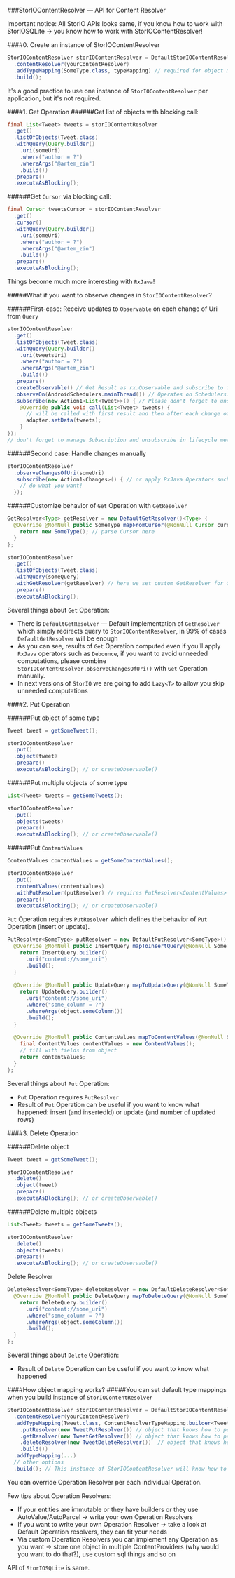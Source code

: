 ###StorIOContentResolver — API for Content Resolver

Important notice: All StorIO APIs looks same, if you know how to work with StorIOSQLite -> you know how to work with StorIOContentResolver!

####0. Create an instance of StorIOContentResolver

```java
StorIOContentResolver storIOContentResolver = DefaultStorIOContentResolver.builder()
  .contentResolver(yourContentResolver)
  .addTypeMapping(SomeType.class, typeMapping) // required for object mapping
  .build();
```

It's a good practice to use one instance of `StorIOContentResolver` per application, but it's not required.

####1. Get Operation
######Get list of objects with blocking call:

```java
final List<Tweet> tweets = storIOContentResolver
  .get()
  .listOfObjects(Tweet.class)
  .withQuery(Query.builder()
    .uri(someUri)
    .where("author = ?")
    .whereArgs("@artem_zin")
    .build())
  .prepare()
  .executeAsBlocking();
```

######Get `Cursor` via blocking call:

```java
final Cursor tweetsCursor = storIOContentResolver
  .get()
  .cursor()
  .withQuery(Query.builder()
    .uri(someUri)
    .where("author = ?")
    .whereArgs("@artem_zin")
    .build())
  .prepare()
  .executeAsBlocking();
```

Things become much more interesting with `RxJava`!

#####What if you want to observe changes in `StorIOContentResolver`?

######First-case: Receive updates to `Observable` on each change of Uri from `Query`

```java
storIOContentResolver
  .get()
  .listOfObjects(Tweet.class)
  .withQuery(Query.builder()
    .uri(tweetsUri)
    .where("author = ?")
    .whereArgs("@artem_zin")
    .build())
  .prepare()
  .createObservable() // Get Result as rx.Observable and subscribe to further updates of Uri from Query!
  .observeOn(AndroidSchedulers.mainThread()) // Operates on Schedulers.io()
  .subscribe(new Action1<List<Tweet>>() { // Please don't forget to unsubscribe
    @Override public void call(List<Tweet> tweets) {
      // will be called with first result and then after each change of Uri from Query
      adapter.setData(tweets);
    }
});
// don't forget to manage Subscription and unsubscribe in lifecycle methods to prevent memory leaks
```

######Second case: Handle changes manually

```java
storIOContentResolver
  .observeChangesOfUri(someUri)
  .subscribe(new Action1<Changes>() { // or apply RxJava Operators such as Debounce, Filter, etc
    // do what you want!
  });
```

######Customize behavior of `Get` Operation with `GetResolver`

```java
GetResolver<Type> getResolver = new DefaultGetResolver()<Type> {
  @Override @NonNull public SomeType mapFromCursor(@NonNull Cursor cursor) {
    return new SomeType(); // parse Cursor here
  }
};

storIOContentResolver
  .get()
  .listOfObjects(Tweet.class)
  .withQuery(someQuery)
  .withGetResolver(getResolver) // here we set custom GetResolver for Get Operation
  .prepare()
  .executeAsBlocking();
```

Several things about `Get` Operation:
* There is `DefaultGetResolver` — Default implementation of `GetResolver` which simply redirects query to `StorIOContentResolver`, in 99% of cases `DefaultGetResolver` will be enough
* As you can see, results of `Get` Operation computed even if you'll apply `RxJava` operators such as `Debounce`, if you want to avoid unneeded computations, please combine `StorIOContentResolver.observeChangesOfUri()` with `Get` Operation manually.
* In next versions of `StorIO` we are going to add `Lazy<T>` to allow you skip unneeded computations

####2. Put Operation

######Put object of some type
```java
Tweet tweet = getSomeTweet();

storIOContentResolver
  .put()
  .object(tweet)
  .prepare()
  .executeAsBlocking(); // or createObservable()
```

######Put multiple objects of some type
```java
List<Tweet> tweets = getSomeTweets();

storIOContentResolver
  .put()
  .objects(tweets)
  .prepare()
  .executeAsBlocking(); // or createObservable()
```

######Put `ContentValues`
```java
ContentValues contentValues = getSomeContentValues(); 

storIOContentResolver
  .put()
  .contentValues(contentValues)
  .withPutResolver(putResolver) // requires PutResolver<ContentValues>
  .prepare()
  .executeAsBlocking(); // or createObservable()
```

`Put` Operation requires `PutResolver` which defines the behavior of `Put` Operation (insert or update).

```java
PutResolver<SomeType> putResolver = new DefaultPutResolver<SomeType>() {
  @Override @NonNull public InsertQuery mapToInsertQuery(@NonNull SomeType object) {
    return InsertQuery.builder()
      .uri("content://some_uri")
      .build();
  }
  
  @Override @NonNull public UpdateQuery mapToUpdateQuery(@NonNull SomeType object) {
    return UpdateQuery.builder()
      .uri("content://some_uri")
      .where("some_column = ?")
      .whereArgs(object.someColumn())
      .build();
  }
  
  @Override @NonNull public ContentValues mapToContentValues(@NonNull SomeType object) {
    final ContentValues contentValues = new ContentValues();
    // fill with fields from object
    return contentValues;
  }
};
```

Several things about `Put` Operation:
* `Put` Operation requires `PutResolver`
* Result of `Put` Operation can be useful if you want to know what happened: insert (and insertedId) or update (and number of updated rows)

####3. Delete Operation

######Delete object
```java
Tweet tweet = getSomeTweet();

storIOContentResolver
  .delete()
  .object(tweet)
  .prepare()
  .executeAsBlocking(); // or createObservable()
``` 

######Delete multiple objects
```java
List<Tweet> tweets = getSomeTweets();

storIOContentResolver
  .delete()
  .objects(tweets)
  .prepare()
  .executeAsBlocking(); // or createObservable()
```

Delete Resolver

```java
DeleteResolver<SomeType> deleteResolver = new DefaultDeleteResolver<SomeType>() {
  @Override @NonNull public DeleteQuery mapToDeleteQuery(@NonNull SomeType object) {
    return DeleteQuery.builder()
      .uri("content://some_uri")
      .where("some_column = ?")
      .whereArgs(object.someColumn())
      .build();
  }
};
```

Several things about `Delete` Operation:
* Result of `Delete` Operation can be useful if you want to know what happened

####How object mapping works?
#####You can set default type mappings when you build instance of `StorIOContentResolver`

```java
StorIOContentResolver storIOContentResolver = DefaultStorIOContentResolver.builder()
  .contentResolver(yourContentResolver)
  .addTypeMapping(Tweet.class, ContentResolverTypeMapping.builder<Tweet>()
    .putResolver(new TweetPutResolver()) // object that knows how to perform Put Operation (insert or update)
    .getResolver(new TweetGetResolver()) // object that knows how to perform Get Operation
    .deleteResolver(new TweetDeleteResolver())  // object that knows how to perform Delete Operation
    .build())
  .addTypeMapping(...)
  // other options
  .build(); // This instance of StorIOContentResolver will know how to work with Tweet objects
```

You can override Operation Resolver per each individual Operation.


Few tips about Operation Resolvers:

* If your entities are immutable or they have builders or they use AutoValue/AutoParcel -> write your own Operation Resolvers
* If you want to write your own Operation Resolver -> take a look at Default Operation resolvers, they can fit your needs
* Via custom Operation Resolvers you can implement any Operation as you want -> store one object in multiple ContentProviders (why would you want to do that?), use custom sql things and so on

API of `StorIOSQLite` is same.
